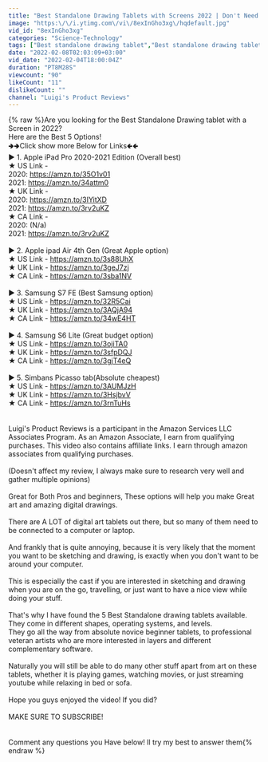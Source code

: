 ```yaml
---
title: "Best Standalone Drawing Tablets with Screens 2022 | Don't Need a PC"
image: "https:\/\/i.ytimg.com\/vi\/8exInGho3xg\/hqdefault.jpg"
vid_id: "8exInGho3xg"
categories: "Science-Technology"
tags: ["Best standalone drawing tablet","Best standalone drawing tablets 2022","Best drawing tablet with screen"]
date: "2022-02-08T02:03:09+03:00"
vid_date: "2022-02-04T18:00:04Z"
duration: "PT8M28S"
viewcount: "90"
likeCount: "11"
dislikeCount: ""
channel: "Luigi's Product Reviews"
---
```

{% raw %}Are you looking for the Best Standalone Drawing tablet with a Screen in 2022?<br />Here are the Best 5 Options!<br />🢂🢂Click show more Below for Links🢀🢀<br />► 1. Apple iPad Pro 2020-2021 Edition (Overall best)<br />★ US Link -  <br />2020: <a rel="nofollow" target="blank" href="https://amzn.to/35O1v01">https://amzn.to/35O1v01</a><br />2021: <a rel="nofollow" target="blank" href="https://amzn.to/34attm0">https://amzn.to/34attm0</a><br />★ UK Link -<br />2020: <a rel="nofollow" target="blank" href="https://amzn.to/3IYitXD">https://amzn.to/3IYitXD</a><br />2021: <a rel="nofollow" target="blank" href="https://amzn.to/3rv2uKZ">https://amzn.to/3rv2uKZ</a><br />★ CA Link - <br />2020: (N/a)<br />2021: <a rel="nofollow" target="blank" href="https://amzn.to/3rv2uKZ">https://amzn.to/3rv2uKZ</a><br /><br />► 2. Apple ipad Air 4th Gen (Great Apple option)<br />★ US Link - <a rel="nofollow" target="blank" href="https://amzn.to/3s88UhX">https://amzn.to/3s88UhX</a><br />★ UK Link - <a rel="nofollow" target="blank" href="https://amzn.to/3geJ7zj">https://amzn.to/3geJ7zj</a><br />★ CA Link - <a rel="nofollow" target="blank" href="https://amzn.to/3sba1NV">https://amzn.to/3sba1NV</a><br /><br />► 3. Samsung S7 FE (Best Samsung option)<br />★ US Link - <a rel="nofollow" target="blank" href="https://amzn.to/32R5Cai">https://amzn.to/32R5Cai</a><br />★ UK Link - <a rel="nofollow" target="blank" href="https://amzn.to/3AQjA94">https://amzn.to/3AQjA94</a><br />★ CA Link - <a rel="nofollow" target="blank" href="https://amzn.to/34wE4HT">https://amzn.to/34wE4HT</a><br /><br />► 4. Samsung S6 Lite (Great budget option)<br />★ US Link - <a rel="nofollow" target="blank" href="https://amzn.to/3ojiTA0">https://amzn.to/3ojiTA0</a><br />★ UK Link - <a rel="nofollow" target="blank" href="https://amzn.to/3sfpDQJ">https://amzn.to/3sfpDQJ</a><br />★ CA Link - <a rel="nofollow" target="blank" href="https://amzn.to/3gjT4eQ">https://amzn.to/3gjT4eQ</a><br /><br />► 5. Simbans Picasso tab(Absolute cheapest)<br />★ US Link - <a rel="nofollow" target="blank" href="https://amzn.to/3AUMJzH">https://amzn.to/3AUMJzH</a><br />★ UK Link - <a rel="nofollow" target="blank" href="https://amzn.to/3HsjbvV">https://amzn.to/3HsjbvV</a><br />★ CA Link - <a rel="nofollow" target="blank" href="https://amzn.to/3rnTuHs">https://amzn.to/3rnTuHs</a><br /><br /><br />Luigi's Product Reviews is a participant in the Amazon Services LLC Associates Program. As an Amazon Associate, I earn from qualifying purchases. This video also contains affiliate links. I earn through amazon associates from qualifying purchases.<br /><br />(Doesn't affect my review, I always make sure to research very well and gather multiple opinions)<br /><br />Great for Both Pros and beginners, These options will help you make Great art and amazing digital drawings.<br /><br />There are A LOT of digital art tablets out there, but so many of them need to be connected to a computer or laptop.<br /><br />And frankly that is quite annoying, because it is very likely that the moment you want to be sketching and drawing, is exactly when you don't want to be around your computer.<br /><br />This is especially the cast if you are interested in sketching and drawing when you are on the go, travelling, or just want to have a nice view while doing your stuff.<br /><br />That's why I have found the 5 Best Standalone drawing tablets available.<br />They come in different shapes, operating systems, and levels.<br />They go all the way from absolute novice beginner tablets, to professional veteran artists who are more interested in layers and different complementary software.<br /><br />Naturally you will still be able to do many other stuff apart from art on these tablets, whether it is playing games, watching movies, or just streaming youtube while relaxing in bed or sofa.<br /><br />Hope you guys enjoyed the video!   If you did?<br /><br />MAKE SURE TO SUBSCRIBE!<br /><br /><br />Comment any questions you Have below! Il try my best to answer them{% endraw %}
